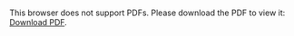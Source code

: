 <object data="christ-in-song/CIS1908pdfs/890.pdf" type="application/pdf" width="100%" height="1024px">
    <embed src="christ-in-song/CIS1908pdfs/890.pdf">
        <p>This browser does not support PDFs. Please download the PDF to view it: <a href="christ-in-song/CIS1908pdfs/890.pdf">Download PDF</a>.</p>
    </embed>
</object>

